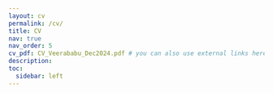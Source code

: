 ```yaml
---
layout: cv
permalink: /cv/
title: CV
nav: true
nav_order: 5
cv_pdf: CV_Veerababu_Dec2024.pdf # you can also use external links here
description: 
toc:
  sidebar: left
---
```

